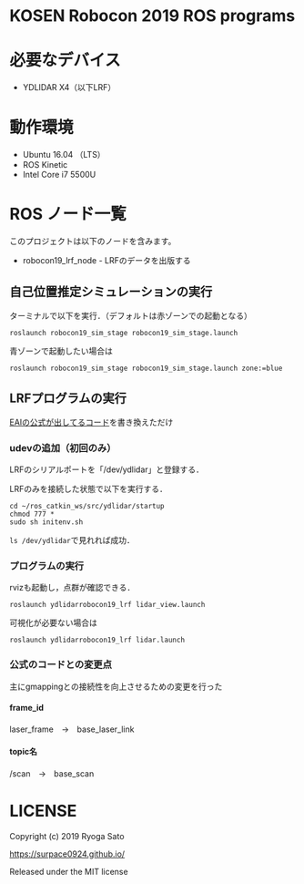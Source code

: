 # KOSEN Robocon 2019 ROS programs

# 必要なデバイス
* YDLIDAR X4（以下LRF）

# 動作環境
* Ubuntu 16.04 （LTS）
* ROS Kinetic
* Intel Core i7 5500U

# ROS ノード一覧
このプロジェクトは以下のノードを含みます。

* robocon19_lrf_node - LRFのデータを出版する


## 自己位置推定シミュレーションの実行
ターミナルで以下を実行．（デフォルトは赤ゾーンでの起動となる）
```shell
roslaunch robocon19_sim_stage robocon19_sim_stage.launch
```

青ゾーンで起動したい場合は
```shell
roslaunch robocon19_sim_stage robocon19_sim_stage.launch zone:=blue
```

## LRFプログラムの実行
[EAIの公式が出してるコード](https://github.com/EAIBOT/ydlidar)を書き換えただけ

### udevの追加（初回のみ）
LRFのシリアルポートを「/dev/ydlidar」と登録する．

LRFのみを接続した状態で以下を実行する．
```shell
cd ~/ros_catkin_ws/src/ydlidar/startup
chmod 777 *
sudo sh initenv.sh
```

`ls /dev/ydlidar`で見れれば成功．

### プログラムの実行
rvizも起動し，点群が確認できる．
```shell
roslaunch ydlidarrobocon19_lrf lidar_view.launch
```

可視化が必要ない場合は
```shell
roslaunch ydlidarrobocon19_lrf lidar.launch
```

### 公式のコードとの変更点
主にgmappingとの接続性を向上させるための変更を行った

#### frame_id
laser_frame　→　base_laser_link

#### topic名
/scan　→　base_scan


# LICENSE
Copyright (c) 2019 Ryoga Sato

https://surpace0924.github.io/

Released under the MIT license